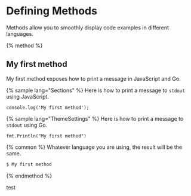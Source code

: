 # Defining Methods

Methods allow you to smoothly display code examples in different languages.

{% method %}
## My first method

My first method exposes how to print a message in JavaScript and Go.

{% sample lang="Sections" %}
Here is how to print a message to `stdout` using JavaScript.

```Sections
console.log('My first method');
```

{% sample lang="ThemeSettings" %}
Here is how to print a message to `stdout` using Go.

```ThemeSettings
fmt.Println("My first method")
```

{% common %}
Whatever language you are using, the result will be the same.

```bash
$ My first method
```
{% endmethod %}


test